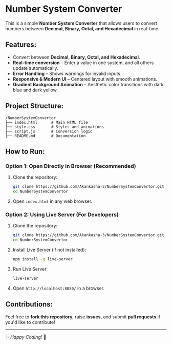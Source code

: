 # Number System Converter  

This is a simple **Number System Converter** that allows users to convert numbers between **Decimal, Binary, Octal, and Hexadecimal** in real-time.  

## Features:  
- Convert between **Decimal, Binary, Octal, and Hexadecimal**.  
- **Real-time conversion** – Enter a value in one system, and all others update automatically.  
- **Error Handling** – Shows warnings for invalid inputs.  
- **Responsive & Modern UI** – Centered layout with smooth animations.  
- **Gradient Background Animation** – Aesthetic color transitions with dark blue and dark yellow.  

## Project Structure:  
```
/NumberSystemConvertor  
├── index.html      # Main HTML file  
├── style.css       # Styles and animations  
├── script.js       # Conversion logic  
├── README.md       # Documentation  
```

## How to Run:  

### Option 1: Open Directly in Browser (Recommended)  
1. Clone the repository:  
   ```bash
   git clone https://github.com/Akankasha-3/NumberSystemConvertor.git
   cd NumberSystemConvertor
   ```
2. Open `index.html` in any web browser.  

### Option 2: Using Live Server (For Developers)  
1. Clone the repository:  
   ```bash
   git clone https://github.com/Akankasha-3/NumberSystemConvertor.git
   cd NumberSystemConvertor
   ```
2. Install Live Server (if not installed):  
   ```bash
   npm install -g live-server
   ```
3. Run Live Server:  
   ```bash
   live-server
   ```
4. Open `http://localhost:8080/` in a browser.  

## Contributions:  
Feel free to **fork this repository**, raise **issues**, and submit **pull requests** if you'd like to contribute!  

---

✨ *Happy Coding!* 🚀  
